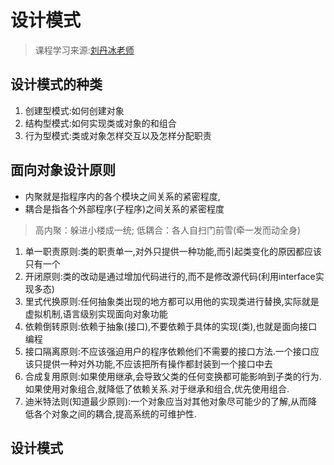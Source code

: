 # 设计模式

> 课程学习来源:[刘丹冰老师](https://www.bilibili.com/video/BV1Eg411m7rV/)

## 设计模式的种类

1. 创建型模式:如何创建对象
2. 结构型模式:如何实现类或对象的和组合
3. 行为型模式:类或对象怎样交互以及怎样分配职责

## 面向对象设计原则

- 内聚就是指程序内的各个模块之间关系的紧密程度,
- 耦合是指各个外部程序(子程序)之间关系的紧密程度
> 高内聚：躲进小楼成一统;
> 低耦合：各人自扫门前雪(牵一发而动全身)
1. 单一职责原则:类的职责单一,对外只提供一种功能,而引起类变化的原因都应该只有一个
2. 开闭原则:类的改动是通过增加代码进行的,而不是修改源代码(利用interface实现多态)
3. 里式代换原则:任何抽象类出现的地方都可以用他的实现类进行替换,实际就是虚拟机制,语言级别实现面向对象功能
4. 依赖倒转原则:依赖于抽象(接口),不要依赖于具体的实现(类),也就是面向接口编程
5. 接口隔离原则:不应该强迫用户的程序依赖他们不需要的接口方法.一个接口应该只提供一种对外功能,不应该把所有操作都封装到一个接口中去
6. 合成复用原则:如果使用继承,会导致父类的任何变换都可能影响到子类的行为.如果使用对象组合,就降低了依赖关系.对于继承和组合,优先使用组合.
7. 迪米特法则(知道最少原则):一个对象应当对其他对象尽可能少的了解,从而降低各个对象之间的耦合,提高系统的可维护性.

## 设计模式